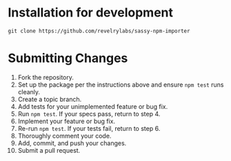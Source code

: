 # Installation for development

```
git clone https://github.com/revelrylabs/sassy-npm-importer
```

# Submitting Changes

1. Fork the repository.
2. Set up the package per the instructions above and ensure `npm test`
   runs cleanly.
3. Create a topic branch.
4. Add tests for your unimplemented feature or bug fix.
5. Run `npm test`. If your specs pass, return to step 4.
6. Implement your feature or bug fix.
7. Re-run `npm test`. If your tests fail, return to step 6.
9. Thoroughly comment your code.
11. Add, commit, and push your changes.
12. Submit a pull request.
